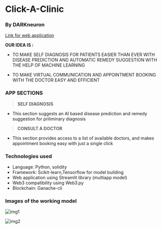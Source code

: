 # **Click-A-Clinic**
### **By DARKneuron**

[Link for web application](https://share.streamlit.io/sharadsaha/click-a-clinic/main/app.py)

**OUR IDEA IS :**

* TO MAKE SELF DIAGNOSIS FOR PATIENTS EASIER THAN 
EVER WITH DISEASE PREDICTION AND
 AUTOMATIC REMEDY SUGGESTION WITH THE
 HELP OF MACHINE LEARNING


* TO MAKE VIRTUAL COMMUNICATION 
AND APPOINTMENT BOOKING WITH THE DOCTOR 
EASY AND EFFICIENT


### APP SECTIONS
> **SELF DIAGNOSIS**
* This section suggests an AI based disease prediction and remedy suggestion for priliminary diagnosis

> **CONSULT A DOCTOR**
* This section provides access to a list of available doctors, and makes appointment booking easy with just a single click


### **Technologies used**
* Language: Python, solidity
* Framework: Scikit-learn,Tensorflow for model building
* Web application using Streamlit library (multiapp model)
* Web3 compatibility using Web3.py
* Blockchain: Ganache-cli

### **Images of the working model**
![img1](https://user-images.githubusercontent.com/76741905/153718759-da678fe5-7276-4b38-b202-be81397ce49a.png)


![img2](https://user-images.githubusercontent.com/76741905/153718779-c0de7584-2cea-456a-9e70-1f4b51326fc5.png)
